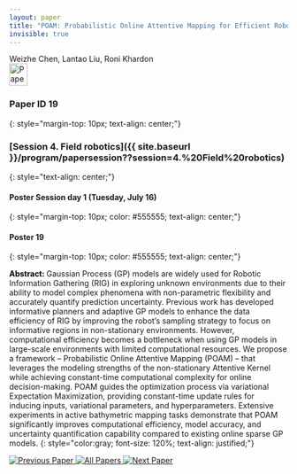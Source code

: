 ```yaml
---
layout: paper
title: "POAM: Probabilistic Online Attentive Mapping for Efficient Robotic Information Gathering"
invisible: true
---
```

<div class="paper-authors">
<div class="paper-author-box">
    <div class="paper-author-name">Weizhe Chen, Lantao Liu, Roni Khardon</div>
    <div class="paper-author-uni"></div>
</div>

</div><div class="paper-pdf">
                <div> <a href="https://enriquecoronadozu.github.io/rssproceedings2024/rss20/p019.pdf"><img src="{{ site.baseurl }}/images/paper_link.png" alt="Paper Website" width = "33"  height = "40"/></a> </div>
                </div>

### Paper ID 19
{: style="margin-top: 10px; text-align: center;"}

### [Session 4. Field robotics]({{ site.baseurl }}/program/papersession??session=4.%20Field%20robotics)
{: style="text-align: center;"}

#### Poster Session day 1 (Tuesday, July 16)
{: style="margin-top: 10px; color: #555555; text-align: center;"}

#### Poster 19
{: style="margin-top: 10px; color: #555555; text-align: center;"}

<b style="color: black;">Abstract: </b>Gaussian Process (GP) models are widely used for Robotic Information Gathering (RIG) in exploring unknown environments due to their ability to model complex phenomena with non-parametric flexibility and accurately quantify prediction uncertainty. Previous work has developed informative planners and adaptive GP models to enhance the data efficiency of RIG by improving the robot’s sampling strategy to focus on informative regions in non-stationary environments. However, computational efficiency becomes a bottleneck when using GP models in large-scale environments with limited computational resources. We propose a framework – Probabilistic Online Attentive Mapping (POAM) – that leverages the modeling strengths of the non-stationary Attentive Kernel while achieving constant-time computational complexity for online decision-making. POAM guides the optimization process via variational Expectation Maximization, providing constant-time update rules for inducing inputs, variational parameters, and hyperparameters. Extensive experiments in active bathymetric mapping tasks demonstrate that POAM significantly improves computational efficiency, model accuracy, and uncertainty quantification capability compared to existing online sparse GP models.
{: style="color:gray; font-size: 120%; text-align: justified;"}


<div class="paper-menu">
<a href="{{ site.baseurl }}/program/papers/018/"> <img src="{{ site.baseurl }}/images/previous_paper_icon.png" alt="Previous Paper" title="Previous Paper"/> </a>
<a href="{{ site.baseurl }}/program/papers"><img src="{{ site.baseurl }}/images/overview_icon.png" alt="All Papers" title="All Papers"/> </a>
<a href="{{ site.baseurl }}/program/papers/020/"> <img src="{{ site.baseurl }}/images/next_paper_icon.png" alt="Next Paper" title="Next Paper"/> </a>

</div>
